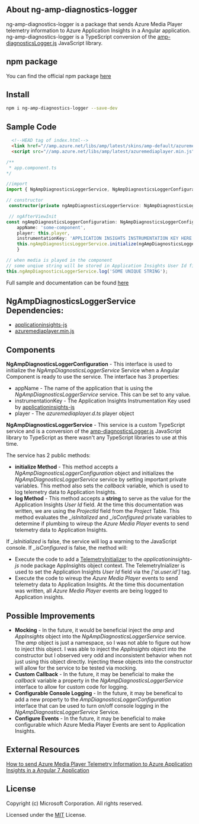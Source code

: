 ## About ng-amp-diagnostics-logger

ng-amp-diagnostics-logger is a package that sends Azure Media Player telemetry information to Azure Application Insights in a Angular application.  ng-amp-diagnostics-logger is a TypeScript conversion of the [amp-diagnosticsLogger.js](https://github.com/Azure-Samples/media-services-javascript-azure-media-player-diagnostic-logger-plugin/blob/master/amp-diagnosticsLogger.js) JavaScript library.

## npm package

You can find the official npm package [here](https://www.npmjs.com/package/ng-amp-diagnostics-logger)

## Install

```bash
npm i ng-amp-diagnostics-logger --save-dev
```

## Sample Code
```html 
  <!--HEAD tag of index.html-->
  <link href="//amp.azure.net/libs/amp/latest/skins/amp-default/azuremediaplayer.min.css" rel="stylesheet">
  <script src="//amp.azure.net/libs/amp/latest/azuremediaplayer.min.js"></script>   
```

```typescript
/**
 * app.component.ts
*/

//import
import { NgAmpDiagnosticsLoggerService, NgAmpDiagnosticsLoggerConfiguration } from 'ng-amp-diagnostics-logger'

// constructor
 constructor(private ngAmpDiagnosticsLoggerService: NgAmpDiagnosticsLoggerService) { }

 // ngAfterViewInit
const ngAmpDiagnosticsLoggerConfiguration: NgAmpDiagnosticsLoggerConfiguration =  {
    appName: 'some-component',
    player: this.player,
    instrumentationKey: 'APPLICATION INSIGHTS INSTRUMENTATION KEY HERE'};
    this.ngAmpDiagnosticsLoggerService.initialize(ngAmpDiagnosticsLoggerConfiguration); 
    }

// when media is played in the component
// some unqiue string will be stored in Application Insights User Id field
this.ngAmpDiagnosticsLoggerService.log('SOME UNIQUE STRING');    
```

Full sample and documentation can be found [here](https://github.com/michaeldeongreen/ng-amp-diagnostics-logger/tree/master/samples/angular-amp-appinsights-demo)

## NgAmpDiagnosticsLoggerService Dependencies:
* [applicationinsights-js](https://www.npmjs.com/package/applicationinsights-js)
* [azuremediaplayer.min.js](https://amp.azure.net/libs/amp/latest/azuremediaplayer.min.js)

## Components

**NgAmpDiagnosticsLoggerConfiguration** - This interface is used to initialize the *NgAmpDiagnosticsLoggerService* Service when a Angular Component is ready to use the service.  The interface has 3 properties:

* appName - The name of the application that is using the *NgAmpDiagnosticsLoggerService* service.  This can be set to any value.
* instrumentationKey - The Application Insights Instrumentation Key used by [applicationinsights-js](https://www.npmjs.com/package/applicationinsights-js)
* player - The *azuremediaplayer.d.ts* player object


**NgAmpDiagnosticsLoggerService**  - This service is a custom TypeScript service and is a conversion of the [amp-diagnosticsLogger.js](https://github.com/Azure-Samples/media-services-javascript-azure-media-player-diagnostic-logger-plugin/blob/master/amp-diagnosticsLogger.js) JavaScript library to TypeScript as there wasn't any TypeScript libraries to use at this time.


The service has 2 public methods:
* **initialize Method** - This method accepts a *NgAmpDiagnosticsLoggerConfiguration* object and initializes the *NgAmpDiagnosticsLoggerService* service by setting important private variables.  This method also sets the *callback* variable, which is used to log telemetry data to Application Insights.
* **log Method** - This method accepts a **string** to serve as the value for the Application Insights *User Id* field.  At the time this documentation was written, we are using the *ProjectId* field from the *Project* Table. This method evaluates the *_isInitalized* and *_isConfigured* private variables to determine if plumbing to wireup the *Azure Media Player* events to send telemetry data to Application Insights.

If *_isInitialized* is false, the service will log a warning to the JavaScript console.  If *_isConfigured* is false,  the method will:
* Execute the code to add a [TelemetryInitializer](https://github.com/Microsoft/ApplicationInsights-JS/blob/master/API-reference.md) to the *applicationinsights-js* node package AppInsights object context.  The TelemetryInializer is used to set the Application Insights *User Id* field via the *['ai.user.id']* tag.
* Execute the code to wireup the *Azure Media Player* events to send telemetry data to Application Insights.  At the time this documentation was written, all *Azure Media Player* events are being logged to Application insights.

## Possible Improvements
* **Mocking** - In the future, it would be beneficial inject the *amp* and *AppInsights* object into the *NgAmpDiagnosticsLoggerService* service.  The *amp* object is just a namespace, so I was not able to figure out how to inject this object.  I was able to inject the *AppInsights* object into the constructor but I observed very odd and inconsistent behavior when not just using this object directly.  Injecting these objects into the constructor will allow for the service to be tested via mocking.
* **Custom Callback** - In the future, it may be beneficial to make the *callback* variable a property in the *NgAmpDiagnosticsLoggerService* interface to allow for custom code for logging.
* **Configurable Console Logging** - In the future, it may be benefical to add a new property to the *AmpDiagnosticsLoggerConfiguration* interface that can be used to turn on/off console logging in the *NgAmpDiagnosticsLoggerService* Service.  
* **Configure Events** - In the future, it may be beneficial to make configurable which Azure Media Player Events are sent to Application Insights.

## External Resources
[How to send Azure Media Player Telemetry Information to Azure Application Insights in a Angular 7 Application](https://blog.michaeldeongreen.com/post/how-to-send-azure-media-player-telemetry-information-to-azure-application-insights-in-a-angular-7-application)

## License

Copyright (c) Microsoft Corporation. All rights reserved.

Licensed under the [MIT](https://github.com/michaeldeongreen/ng-amp-diagnostics-logger/blob/master/projects/ng-amp-diagnostics-logger/LICENSE.txt) License.
